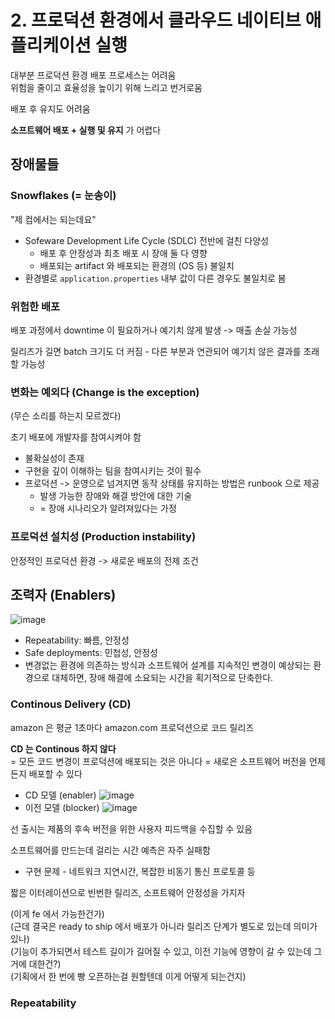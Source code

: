 # 2. 프로덕션 환경에서 클라우드 네이티브 애플리케이션 실행

대부분 프로덕션 환경 배포 프로세스는 어려움  
위험을 줄이고 효율성을 높이기 위해 느리고 번거로움

배포 후 유지도 어려움

**소프트웨어 배포 + 실행 및 유지** 가 어렵다

## 장애물들
### Snowflakes (= 눈송이)
"제 컴에서는 되는데요"
- Sofeware Development Life Cycle (SDLC) 전반에 걸친 다양성
    - 배포 후 안정성과 최초 배포 시 장애 둘 다 영향
    - 배포되는 artifact 와 배포되는 환경의 (OS 등) 불일치
- 환경별로 `application.properties` 내부 값이 다른 경우도 불일치로 봄

### 위험한 배포
배포 과정에서 downtime 이 필요하거나 예기치 않게 발생 -> 매출 손실 가능성

릴리즈가 길면 batch 크기도 더 커짐 - 다른 부분과 연관되어 예기치 않은 결과를 초래할 가능성

### 변화는 예외다 (Change is the exception)
(무슨 소리를 하는지 모르겠다)

초기 배포에 개발자를 참여시켜야 함
- 불확실성이 존재
- 구현을 깊이 이해하는 팀을 참여시키는 것이 필수
- 프로덕션 -> 운영으로 넘겨지면 동작 상태를 유지하는 방법은 runbook 으로 제공
    - 발생 가능한 장애와 해결 방안에 대한 기술
    - = 장애 시나리오가 알려져있다는 가정

### 프로덕션 설치성 (Production instability)
안정적인 프로덕션 환경 -> 새로운 배포의 전제 조건

## 조력자 (Enablers)
![image](https://drek4537l1klr.cloudfront.net/cdavis/Figures/02fig04_alt.jpg)

- Repeatability: 빠름, 안정성
- Safe deployments: 민첩성, 안정성
- 변경없는 환경에 의존하는 방식과 소프트웨어 설계를 지속적인 변경이 예상되는 환경으로 대체하면, 장애 해결에 소요되는 시간을 획기적으로 단축한다.

### Continous Delivery (CD)
amazon 은 평균 1초마다 amazon.com 프로덕션으로 코드 릴리즈

**CD 는 Continous 하지 않다**  
= 모든 코드 변경이 프로덕션에 배포되는 것은 아니다
= 새로은 소프트웨어 버전을 언제든지 배포할 수 있다

- CD 모델 (enabler)
![image](https://drek4537l1klr.cloudfront.net/cdavis/Figures/02fig05_alt.jpg)
- 이전 모델 (blocker)
![image](https://drek4537l1klr.cloudfront.net/cdavis/Figures/02fig06_alt.jpg)

선 출시는 제품의 후속 버전을 위한 사용자 피드백을 수집할 수 있음

소프트웨어를 만드는데 걸리는 시간 예측은 자주 실패함
- 구현 문제 - 네트워크 지연시간, 복잡한 비동기 통신 프로토콜 등

짧은 이터레이션으로 빈번한 릴리즈, 소프트웨어 안정성을 가지자

(이게 fe 에서 가능한건가)  
(근데 결국은 ready to ship 에서 배포가 아니라 릴리즈 단계가 별도로 있는데 의미가 있나)  
(기능이 추가되면서 테스트 길이가 길어질 수 있고, 이전 기능에 영향이 갈 수 있는데 그거에 대한건?)  
(기획에서 한 번에 빵 오픈하는걸 원할텐데 이게 어떻게 되는건지)

### Repeatability
